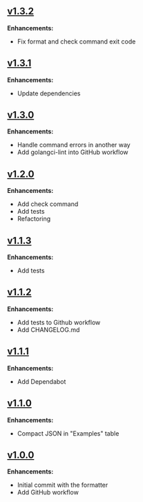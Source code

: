 ## [v1.3.2](https://github.com/judimator/augurken/tree/v1.3.2)

**Enhancements:**
- Fix format and check command exit code

## [v1.3.1](https://github.com/judimator/augurken/tree/v1.3.1)

**Enhancements:**
- Update dependencies

## [v1.3.0](https://github.com/judimator/augurken/tree/v1.3.0)

**Enhancements:**
- Handle command errors in another way
- Add golangci-lint into GitHub workflow

## [v1.2.0](https://github.com/judimator/augurken/tree/v1.2.0)

**Enhancements:**
- Add check command
- Add tests
- Refactoring

## [v1.1.3](https://github.com/judimator/augurken/tree/v1.1.3)

**Enhancements:**
- Add tests

## [v1.1.2](https://github.com/judimator/augurken/tree/v1.1.2)

**Enhancements:**
- Add tests to Github workflow
- Add CHANGELOG.md

## [v1.1.1](https://github.com/judimator/augurken/tree/v1.1.1)

**Enhancements:**
- Add Dependabot

## [v1.1.0](https://github.com/judimator/augurken/tree/v1.1.0)

**Enhancements:**
- Compact JSON in "Examples" table

## [v1.0.0](https://github.com/judimator/augurken/tree/v1.0.0)

**Enhancements:**
- Initial commit with the formatter
- Add GitHub workflow
